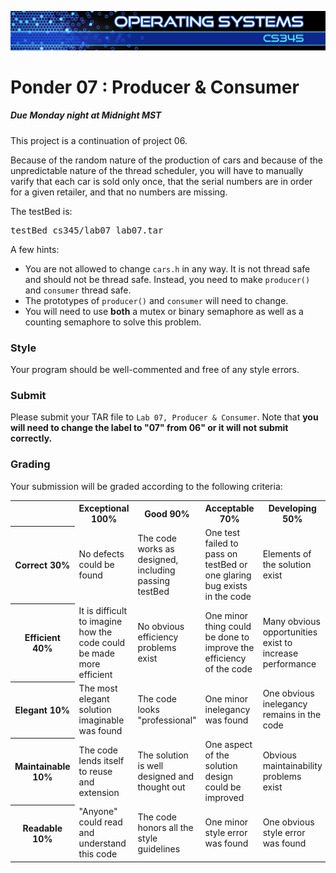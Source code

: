 ![](../images/banner.jpg)

# Ponder 07 : Producer & Consumer

##### Due Monday night at Midnight MST

This project is a continuation of project 06.

Because of the random nature of the production of cars and because of the unpredictable nature of the thread scheduler, you will have to manually varify that each car is sold only once, that the serial numbers are in order for a given retailer, and that no numbers are missing.

The testBed is:

<pre>testBed cs345/lab07 lab07.tar</pre>

A few hints:

*   You are not allowed to change `cars.h` in any way. It is not thread safe and should not be thread safe. Instead, you need to make `producer()` and `consumer` thread safe.
*   The prototypes of `producer()` and `consumer` will need to change.
*   You will need to use **both** a mutex or binary semaphore as well as a counting semaphore to solve this problem.

### Style

Your program should be well-commented and free of any style errors.

### Submit

Please submit your TAR file to `Lab 07, Producer & Consumer`. Note that **you will need to change the label to "07" from 06" or it will not submit correctly.**

### Grading

Your submission will be graded according to the following criteria:

<table class="rubric">

<tbody>

<tr>

<th> </th>

<th>Exceptional  
100%</th>

<th>Good  
90%</th>

<th>Acceptable  
70%</th>

<th>Developing  
50%</th>

<th>Missing  
0%</th>

</tr>

<tr>

<th>Correct  
30%</th>

<td>No defects could be found</td>

<td>The code works as designed, including passing testBed</td>

<td>One test failed to pass on testBed or one glaring bug exists in the code</td>

<td>Elements of the solution exist</td>

<td>No attempt was made to solve the problem</td>

</tr>

<tr>

<th>Efficient  
40%</th>

<td>It is difficult to imagine how the code could be made more efficient</td>

<td>No obvious efficiency problems exist</td>

<td>One minor thing could be done to improve the efficiency of the code</td>

<td>Many obvious opportunities exist to increase performance</td>

<td>The code has horrible performance issues</td>

</tr>

<tr>

<th>Elegant  
10%</th>

<td>The most elegant solution imaginable was found</td>

<td>The code looks "professional"</td>

<td>One minor inelegancy was found</td>

<td>One obvious inelegancy remains in the code</td>

<td>The code was thrown together</td>

</tr>

<tr>

<th>Maintainable  
10%</th>

<td>The code lends itself to reuse and extension</td>

<td>The solution is well designed and thought out</td>

<td>One aspect of the solution design could be improved</td>

<td>Obvious maintainability problems exist</td>

<td>Support costs on this code would be much greater than necessary</td>

</tr>

<tr>

<th>Readable  
10%</th>

<td>"Anyone" could read and understand this code</td>

<td>The code honors all the style guidelines</td>

<td>One minor style error was found</td>

<td>One obvious style error was found</td>

<td>No obvious attention was spent on readability</td>

</tr>

</tbody>

</table>

</article>

</div>

</div>
